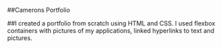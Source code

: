 ##Camerons Portfolio

##I created a portfolio from scratch using HTML and CSS. I used flexbox containers with pictures of my applications, linked hyperlinks to text and pictures. 


